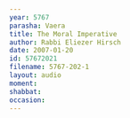 ```yaml
---
year: 5767
parasha: Vaera
title: The Moral Imperative
author: Rabbi Eliezer Hirsch
date: 2007-01-20
id: 57672021
filename: 5767-202-1
layout: audio
moment: 
shabbat: 
occasion: 
---
```

